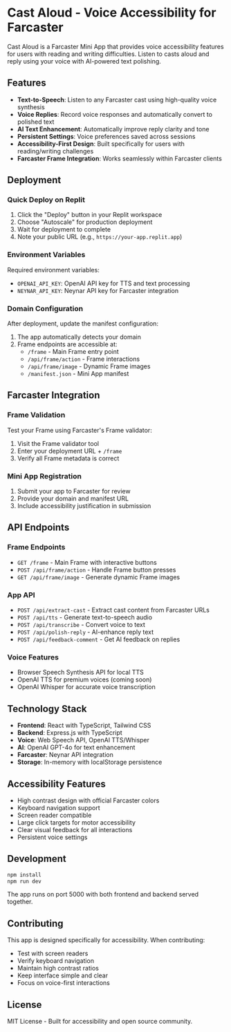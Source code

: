# Cast Aloud - Voice Accessibility for Farcaster

Cast Aloud is a Farcaster Mini App that provides voice accessibility features for users with reading and writing difficulties. Listen to casts aloud and reply using your voice with AI-powered text polishing.

## Features

- **Text-to-Speech**: Listen to any Farcaster cast using high-quality voice synthesis
- **Voice Replies**: Record voice responses and automatically convert to polished text
- **AI Text Enhancement**: Automatically improve reply clarity and tone
- **Persistent Settings**: Voice preferences saved across sessions
- **Accessibility-First Design**: Built specifically for users with reading/writing challenges
- **Farcaster Frame Integration**: Works seamlessly within Farcaster clients

## Deployment

### Quick Deploy on Replit

1. Click the "Deploy" button in your Replit workspace
2. Choose "Autoscale" for production deployment
3. Wait for deployment to complete
4. Note your public URL (e.g., `https://your-app.replit.app`)

### Environment Variables

Required environment variables:
- `OPENAI_API_KEY`: OpenAI API key for TTS and text processing
- `NEYNAR_API_KEY`: Neynar API key for Farcaster integration

### Domain Configuration

After deployment, update the manifest configuration:
1. The app automatically detects your domain
2. Frame endpoints are accessible at:
   - `/frame` - Main Frame entry point
   - `/api/frame/action` - Frame interactions
   - `/api/frame/image` - Dynamic Frame images
   - `/manifest.json` - Mini App manifest

## Farcaster Integration

### Frame Validation

Test your Frame using Farcaster's Frame validator:
1. Visit the Frame validator tool
2. Enter your deployment URL + `/frame`
3. Verify all Frame metadata is correct

### Mini App Registration

1. Submit your app to Farcaster for review
2. Provide your domain and manifest URL
3. Include accessibility justification in submission

## API Endpoints

### Frame Endpoints
- `GET /frame` - Main Frame with interactive buttons
- `POST /api/frame/action` - Handle Frame button presses
- `GET /api/frame/image` - Generate dynamic Frame images

### App API
- `POST /api/extract-cast` - Extract cast content from Farcaster URLs
- `POST /api/tts` - Generate text-to-speech audio
- `POST /api/transcribe` - Convert voice to text
- `POST /api/polish-reply` - AI-enhance reply text
- `POST /api/feedback-comment` - Get AI feedback on replies

### Voice Features
- Browser Speech Synthesis API for local TTS
- OpenAI TTS for premium voices (coming soon)
- OpenAI Whisper for accurate voice transcription

## Technology Stack

- **Frontend**: React with TypeScript, Tailwind CSS
- **Backend**: Express.js with TypeScript
- **Voice**: Web Speech API, OpenAI TTS/Whisper
- **AI**: OpenAI GPT-4o for text enhancement
- **Farcaster**: Neynar API integration
- **Storage**: In-memory with localStorage persistence

## Accessibility Features

- High contrast design with official Farcaster colors
- Keyboard navigation support
- Screen reader compatible
- Large click targets for motor accessibility
- Clear visual feedback for all interactions
- Persistent voice settings

## Development

```bash
npm install
npm run dev
```

The app runs on port 5000 with both frontend and backend served together.

## Contributing

This app is designed specifically for accessibility. When contributing:
- Test with screen readers
- Verify keyboard navigation
- Maintain high contrast ratios
- Keep interface simple and clear
- Focus on voice-first interactions

## License

MIT License - Built for accessibility and open source community.